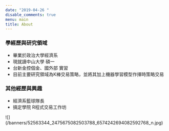 ```yaml
---
date: "2019-04-26 "
disable_comments: true
menu: main
title: About
---
```


### 學經歷與研究領域
* 畢業於政治大學經濟系
* 現就讀中山大學 碩一
* 台新金控個金、國外部 實習
* 目前主要研究領域為K棒交易策略，並將其加上機器學習模型作擇時策略交易

### 其他經歷與興趣
* 經濟系籃球隊長
* 搞定學院 R程式交易工作坊 

<div align=left>![](/banners/52563344_2475675082503788_6574242694082592768_n.jpg)